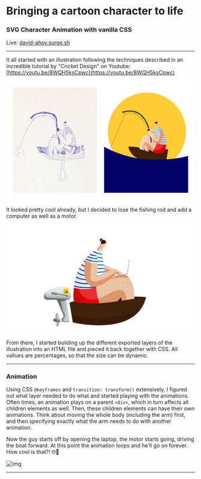 # Bringing a cartoon character to life

### SVG Character Animation with vanilla CSS

Live: [david-ahoy.surge.sh](https://david-ahoy.surge.sh)

---



It all started with an illustration following the techniques described in an incredible tutorial by "Cricket Design" on Youtube: [https://youtu.be/8WQH5ksCpwc](https://youtu.be/8WQH5ksCpwc)

![img](./illustrator/man_v1_group.jpg)

It looked pretty cool already, but I decided to lose the fishing rod and add a computer as well as a motor. 

![img](./illustrator/man_v3.jpg)

From there, I started building up the different exported layers of the illustration into an HTML file and pieced it back together with CSS. All vallues are percentages, so that the size can be dynamic.

---

### Animation

Using CSS `@keyframes` and `transition: transform()` extensively, I figured out what layer needed to do what and started playing with the animations. Often times, an animation plays on a parent `<div>`, which in turn affects all children elements as well. Then, these children elements can have their own animations. Think about moving the whole body (including the arm) first, and then specifying exactly what the arm needs to do with another animation.



Now the guy starts off by opening the laptop, the motor starts going, driving the boat forward. At this point the animation loops and he'll go on forever. How cool is that?! 🤓🥳



![img](./illustrator/man_v3_hq.gif)

---

